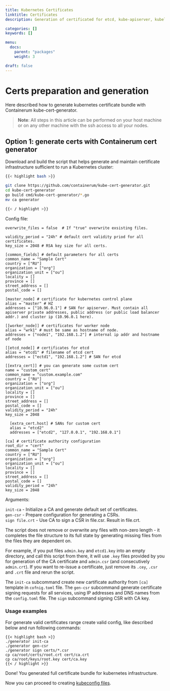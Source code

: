 ```yaml
---
title: Kubernetes Certificates
linktitle: Certificates
description: Generation of certificated for etcd, kube-apiserver, kubelet, etc.

categories: []
keywords: []

menu:
  docs:
    parent: "packages"
    weight: 3

draft: false
---
```


# Certs preparation and generation

Here described how to generate kubernetes certificate bundle with Containerum kube-cert-generator.

> **Note**: All steps in this article can be performed on your host machine or on any other machine with the ssh access to all your nodes.

## Option 1: generate certs with Containerum cert generator

Download and build the script that helps generate and maintain certificate infrastructure sufficient to run a Kubernetes cluster:
```bash
{{< highlight bash >}}

git clone https://github.com/containerum/kube-cert-generator.git
cd kube-cert-generator
go build cmd/kube-cert-generator/*.go
mv ca generator

{{< / highlight >}}
```

Config file:
```
overwrite_files = false  # If "true" overwrite exsisting files.

validity_period = "24h" # default cert validity priod for all certificates.
key_size = 2048 # RSA key size for all certs.

[common_fields] # default parameters for all certs
common_name = "Sample Cert"
country = ["RU"]
organization = ["org"]
organization_unit = ["ou"]
locality = []
province = []
street_address = []
postal_code = []

[master_node] # certificate for kubernetes control plane
alias = "master" # HZ
addresses = ["10.96.0.1"] # SAN for apiserver. Must contain all apiserver private addresses, public address (or public load balancer addr.) and cluster ip (10.96.0.1 here).

[[worker_node]] # certificates for worker node
alias = "wrk1" # must be same as hostname of node.
addresses = ["node1", "192.168.1.2"] # internal ip addr and hostname of node

[[etcd_node]] # certificates for etcd
alias = "etcd1" # filename of etcd cert
addresses = ["ectd1", "192.168.1.2"] # SAN for etcd

[[extra_cert]] # you can generate some custom cert
name = "custom_cert"
common_name = "custom.example.com"
country = ["RU"]
organization = ["org"]
organization_unit = ["ou"]
locality = []
province = []
street_address = []
postal_code = []
validity_period = "24h"
key_size = 2048

  [extra_cert.host] # SANs for custom cert
  alias = "etcd2"
  addresses = ["etcd2", "127.0.0.1", "192.168.0.1"]

[ca] # certificate authority configuration
root_dir = "cert"
common_name = "Sample Cert"
country = ["RU"]
organization = ["org"]
organization_unit = ["ou"]
locality = []
province = []
street_address = []
postal_code = []
validity_period = "24h"
key_size = 2048
```



Arguments:

`init-ca` - Initialize a CA and generate default set of certificates.  
`gen-csr` - Prepare configuration for generating a CSRs.  
`sign file.crt` - Use CA to sign a CSR in file.csr. Result in file.crt.

The script does not remove or overwrite any files with non-zero length - it
completes the file structure to its full state by generating missing files from
the files they are dependent on.

For example, if you put files `admin.key` and `etcd1.key` into an empty directory, and
call this script from there, it will use `.key` files provided by you for
generation of the CA certificate and `admin.csr` (and consecutively `admin.crt`).
If you want to re-issue a certificate, just remove its `.cey`, `.csr` and `.crt`
file and rerun the script.

The `init-ca` subcommand create new cartificate authority from `[ca]` template in `cofnig.toml` file.
The `gen-csr` subcommand generate certificate signing requests for all services, using IP addresses and DNS names from the `config.toml` file.
The `sign` subcommand signing CSR with CA key.

### Usage examples

For generate valid certificates range create valid config, like described below and run following commands:

```
{{< highlight bash >}}
./generator init-ca
./generator gen-csr
./generator sign certs/*.csr
cp ca/root/certs/root.crt cert/ca.crt
cp ca/root/keys/root.key cert/ca.key
{{< / highlight >}}
```

Done! You generated full certificate bundle for kubernetes infrastructure.

Now you can proceed to creating [kubeconfig files](/installation/packages/3kubernetes-configuration-files).
